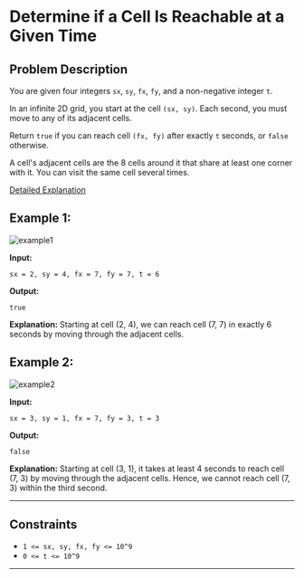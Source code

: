 # Determine if a Cell Is Reachable at a Given Time

## Problem Description
You are given four integers `sx`, `sy`, `fx`, `fy`, and a non-negative integer `t`.

In an infinite 2D grid, you start at the cell `(sx, sy)`. Each second, you must move to any of its adjacent cells.

Return `true` if you can reach cell `(fx, fy)` after exactly `t` seconds, or `false` otherwise.

A cell's adjacent cells are the 8 cells around it that share at least one corner with it. You can visit the same cell several times.

[Detailed Explanation](https://docs.google.com/document/d/1cJBYW8p4WtzAwdN4-J160W9qU9pAMgfSjkxK60vzPWg/edit?usp=sharing)

## Example 1:

![example1](https://github.com/Lucas-Erkana/CodingChallenge_Determine_if_a_Cell_Is_Reachable_at_a_Given_Time/assets/41428579/b20097cf-5389-4278-bcfa-87796952d0e3)


**Input:**
```
sx = 2, sy = 4, fx = 7, fy = 7, t = 6
```

**Output:**
```
true
```

**Explanation:**
Starting at cell (2, 4), we can reach cell (7, 7) in exactly 6 seconds by moving through the adjacent cells.

## Example 2:
![example2](https://github.com/Lucas-Erkana/CodingChallenge_Determine_if_a_Cell_Is_Reachable_at_a_Given_Time/assets/41428579/f644ad4e-611d-4489-a45a-b3318840f714)


**Input:**
```
sx = 3, sy = 1, fx = 7, fy = 3, t = 3
```

**Output:**
```
false
```

**Explanation:**
Starting at cell (3, 1), it takes at least 4 seconds to reach cell (7, 3) by moving through the adjacent cells. Hence, we cannot reach cell (7, 3) within the third second.

---

## Constraints

- `1 <= sx, sy, fx, fy <= 10^9`
- `0 <= t <= 10^9`

---
